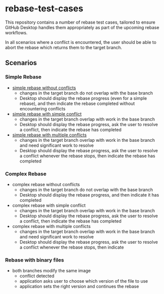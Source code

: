 # rebase-test-cases

This repository contains a number of rebase test cases, tailored to ensure GitHub Desktop handles them appropriately as part of the upcoming rebase workflows.

In all scenarios where a conflict is encountered, the user should be able to abort the rebase which returns them to the target branch.

## Scenarios

### Simple Rebase

 - [simple rebase without conflicts](https://github.com/shiftkey/rebase-test-cases/tree/1-simple-rebase-base-branch/1-simple-rebase-no-conflicts)
    - changes in the target branch do not overlap with the base branch
    - Desktop should display the rebase progress (even for a simple rebase), and then indicate the rebase completed without encountering conflicts
 - [simple rebase with simple conflict](https://github.com/shiftkey/rebase-test-cases/tree/2-simple-rebase-conflict-base-branch/2-simple-rebase-conflict)
    - changes in the target branch overlap with work in the base branch
    - Desktop should display the rebase progress, ask the user to resolve a conflict, then indicate the rebase has completed  
 - [simple rebase with multiple conflicts](https://github.com/shiftkey/rebase-test-cases/tree/3-simple-rebase-multiple-conflicts-baseline/3-simple-rebase-multiple-conflicts)
    - changes in the target branch overlap with work in the base branch and need significant work to resolve
    - Desktop should display the rebase progress, ask the user to resolve a conflict whenever the rebase stops, then indicate the rebase has completed  

### Complex Rebase

- complex rebase without conflicts
    - changes in the target branch do not overlap with the base branch
    - Desktop should display the rebase progress, and then indicate it has completed  
 - complex rebase with simple conflict
    - changes in the target branch overlap with work in the base branch
    - Desktop should display the rebase progress, ask the user to resolve a conflict, then indicate the rebase has completed  
 - complex rebase with multiple conflicts
    - changes in the target branch overlap with work in the base branch and need significant work to resolve
    - Desktop should display the rebase progress, ask the user to resolve a conflict whenever the rebase stops, then indicate 

### Rebase with binary files

 - both branches modify the same image
    - conflict detected
    - application asks user to choose which version of the file to use
    - application sets the right version and continues the rebase
